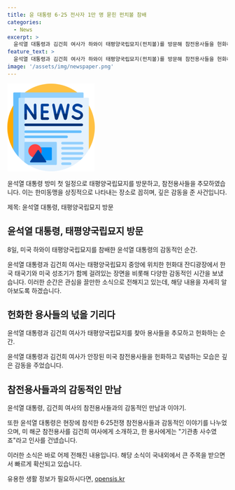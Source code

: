 ```yaml
---
title: 윤 대통령 6·25 전사자 1만 명 묻힌 펀치볼 참배
categories:
  - News
excerpt: >
  윤석열 대통령과 김건희 여사가 하와이 태평양국립묘지(펀치볼)를 방문해 참전용사들을 헌화하고 묵념으로 안장된 미국 참전용사들을 추모하며 감사의 인사를 전했습니다. 특히 명예 훈장을 받은 참전용사의 묘를 참배하고, 미국 측 관계자들과의 만남도 가졌습니다. 이는 한미동맹을 상징적으로 나타내는 특별한 장면으로, 윤 대통령 내외의 이 정중한 행보가 주목을 끌고 있습니다.
feature_text: >
  윤석열 대통령과 김건희 여사가 하와이 태평양국립묘지(펀치볼)를 방문해 참전용사들을 헌화하고 묵념으로 안장된 미국 참전용사들을 추모하며 감사의 인사를 전했습니다. 특히 명예 훈장을 받은 참전용사의 묘를 참배하고, 미국 측 관계자들과의 만남도 가졌습니다. 이는 한미동맹을 상징적으로 나타내는 특별한 장면으로, 윤 대통령 내외의 이 정중한 행보가 주목을 끌고 있습니다.
image: '/assets/img/newspaper.png'
---
```


<p><img src="/assets/img/newspaper.png" alt="kimp 속보" /></p>

<p>윤석열 대통령 방미 첫 일정으로 태평양국립묘지를 방문하고, 참전용사들을 추모하였습니다. 이는 한미동맹을 상징적으로 나타내는 장소로 꼽히며, 깊은 감동을 준 사건입니다.</p>

<p>제목: 윤석열 대통령, 태평양국립묘지 방문</p>

<h2 data-ke-size="size26">윤석열 대통령, 태평양국립묘지 방문</h2>

<p data-ke-size="size16">8일, 미국 하와이 태평양국립묘지를 참배한 윤석열 대통령의 감동적인 순간.</p>

<p>윤석열 대통령과 김건희 여사는 태평양국립묘지 중앙에 위치한 헌화대 잔디광장에서 한국 태국기와 미국 성조기가 함께 걸려있는 장면을 비롯해 다양한 감동적인 시간을 보냈습니다. 이러한 순간은 관심을 끌만한 소식으로 전해지고 있는데, 해당 내용을 자세히 알아보도록 하겠습니다.</p>

<h2 data-ke-size="size24">헌화한 용사들의 넋을 기리다</h2>

<p data-ke-size="size16">윤석열 대통령과 김건희 여사가 태평양국립묘지를 찾아 용사들을 추모하고 헌화하는 순간.</p>

<p>윤석열 대통령과 김건희 여사가 안장된 미국 참전용사들을 헌화하고 묵념하는 모습은 깊은 감동을 주었습니다.</p>

<h2 data-ke-size="size24">참전용사들과의 감동적인 만남</h2>

<p data-ke-size="size16">윤석열 대통령, 김건희 여사의 참전용사들과의 감동적인 만남과 이야기.</p>

<p>또한 윤석열 대통령은 현장에 참석한 6·25전쟁 참전용사들과 감동적인 이야기를 나누었으며, 미 해군 참전용사를 김건희 여사에게 소개하고, 한 용사에게는 "기관총 사수였죠"라고 인사를 건넸습니다.</p>

<p>이러한 소식은 바로 어제 전해진 내용입니다. 해당 소식이 국내외에서 큰 주목을 받으면서 빠르게 확산되고 있습니다.</p>
유용한 생활 정보가 필요하시다면, <a href="https://opensis.kr" rel="dofollow">opensis.kr</a>


